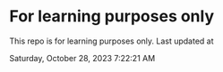 # For learning purposes only
This repo is for learning purposes only.
Last updated at

Saturday, October 28, 2023 7:22:21 AM

